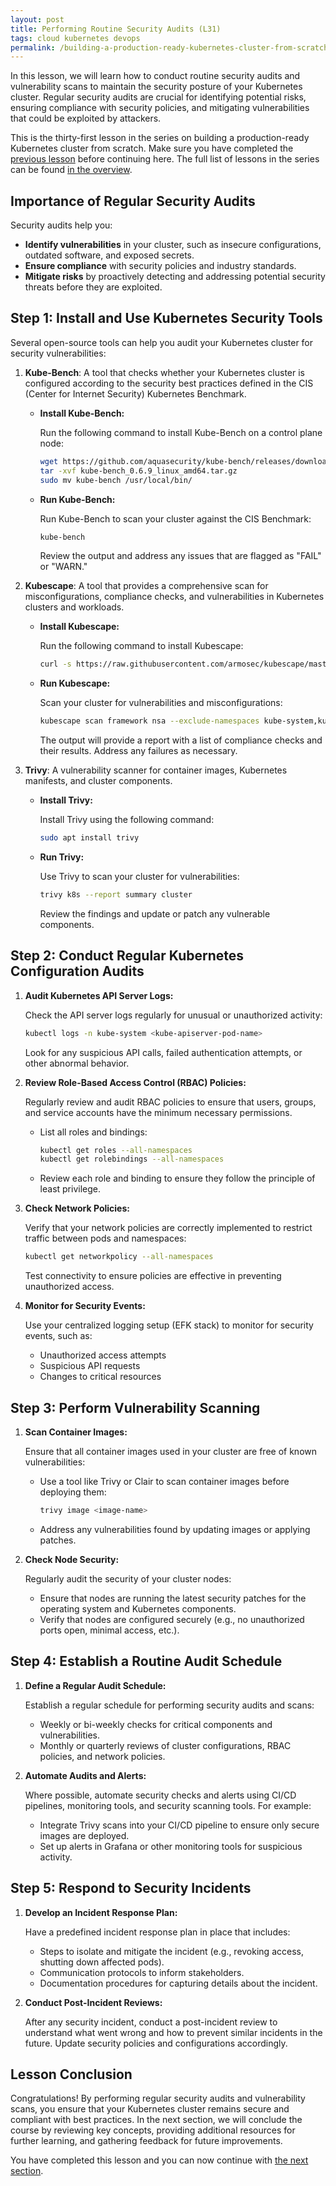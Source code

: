 ```yaml
---
layout: post
title: Performing Routine Security Audits (L31)
tags: cloud kubernetes devops
permalink: /building-a-production-ready-kubernetes-cluster-from-scratch/lesson-31
---
```


In this lesson, we will learn how to conduct routine security audits and
vulnerability scans to maintain the security posture of your Kubernetes cluster.
Regular security audits are crucial for identifying potential risks, ensuring
compliance with security policies, and mitigating vulnerabilities that could be
exploited by attackers.

This is the thirty-first lesson in the series on building a production-ready
Kubernetes cluster from scratch. Make sure you have completed the
[previous lesson](/building-a-production-ready-kubernetes-cluster-from-scratch/lesson-30)
before continuing here. The full list of lessons in the series can be found
[in the overview](/building-a-production-ready-kubernetes-cluster-from-scratch).

## Importance of Regular Security Audits

Security audits help you:

- **Identify vulnerabilities** in your cluster, such as insecure configurations,
  outdated software, and exposed secrets.
- **Ensure compliance** with security policies and industry standards.
- **Mitigate risks** by proactively detecting and addressing potential security
  threats before they are exploited.

## Step 1: Install and Use Kubernetes Security Tools

Several open-source tools can help you audit your Kubernetes cluster for
security vulnerabilities:

1. **Kube-Bench**: A tool that checks whether your Kubernetes cluster is
   configured according to the security best practices defined in the CIS
   (Center for Internet Security) Kubernetes Benchmark.

   - **Install Kube-Bench:**

     Run the following command to install Kube-Bench on a control plane node:

     ```bash
     wget https://github.com/aquasecurity/kube-bench/releases/download/v0.6.9/kube-bench_0.6.9_linux_amd64.tar.gz
     tar -xvf kube-bench_0.6.9_linux_amd64.tar.gz
     sudo mv kube-bench /usr/local/bin/
     ```

   - **Run Kube-Bench:**

     Run Kube-Bench to scan your cluster against the CIS Benchmark:

     ```bash
     kube-bench
     ```

     Review the output and address any issues that are flagged as "FAIL" or
     "WARN."

2. **Kubescape**: A tool that provides a comprehensive scan for
   misconfigurations, compliance checks, and vulnerabilities in Kubernetes
   clusters and workloads.

   - **Install Kubescape:**

     Run the following command to install Kubescape:

     ```bash
     curl -s https://raw.githubusercontent.com/armosec/kubescape/master/install.sh | /bin/bash
     ```

   - **Run Kubescape:**

     Scan your cluster for vulnerabilities and misconfigurations:

     ```bash
     kubescape scan framework nsa --exclude-namespaces kube-system,kube-public,kube-node-lease
     ```

     The output will provide a report with a list of compliance checks and their
     results. Address any failures as necessary.

3. **Trivy**: A vulnerability scanner for container images, Kubernetes
   manifests, and cluster components.

   - **Install Trivy:**

     Install Trivy using the following command:

     ```bash
     sudo apt install trivy
     ```

   - **Run Trivy:**

     Use Trivy to scan your cluster for vulnerabilities:

     ```bash
     trivy k8s --report summary cluster
     ```

     Review the findings and update or patch any vulnerable components.

## Step 2: Conduct Regular Kubernetes Configuration Audits

1. **Audit Kubernetes API Server Logs:**

   Check the API server logs regularly for unusual or unauthorized activity:

   ```bash
   kubectl logs -n kube-system <kube-apiserver-pod-name>
   ```

   Look for any suspicious API calls, failed authentication attempts, or other
   abnormal behavior.

2. **Review Role-Based Access Control (RBAC) Policies:**

   Regularly review and audit RBAC policies to ensure that users, groups, and
   service accounts have the minimum necessary permissions.

   - List all roles and bindings:

     ```bash
     kubectl get roles --all-namespaces
     kubectl get rolebindings --all-namespaces
     ```

   - Review each role and binding to ensure they follow the principle of least
     privilege.

3. **Check Network Policies:**

   Verify that your network policies are correctly implemented to restrict
   traffic between pods and namespaces:

   ```bash
   kubectl get networkpolicy --all-namespaces
   ```

   Test connectivity to ensure policies are effective in preventing unauthorized
   access.

4. **Monitor for Security Events:**

   Use your centralized logging setup (EFK stack) to monitor for security
   events, such as:

   - Unauthorized access attempts
   - Suspicious API requests
   - Changes to critical resources

## Step 3: Perform Vulnerability Scanning

1. **Scan Container Images:**

   Ensure that all container images used in your cluster are free of known
   vulnerabilities:

   - Use a tool like Trivy or Clair to scan container images before deploying
     them:

     ```bash
     trivy image <image-name>
     ```

   - Address any vulnerabilities found by updating images or applying patches.

2. **Check Node Security:**

   Regularly audit the security of your cluster nodes:

   - Ensure that nodes are running the latest security patches for the operating
     system and Kubernetes components.
   - Verify that nodes are configured securely (e.g., no unauthorized ports
     open, minimal access, etc.).

## Step 4: Establish a Routine Audit Schedule

1. **Define a Regular Audit Schedule:**

   Establish a regular schedule for performing security audits and scans:

   - Weekly or bi-weekly checks for critical components and vulnerabilities.
   - Monthly or quarterly reviews of cluster configurations, RBAC policies, and
     network policies.

2. **Automate Audits and Alerts:**

   Where possible, automate security checks and alerts using CI/CD pipelines,
   monitoring tools, and security scanning tools. For example:

   - Integrate Trivy scans into your CI/CD pipeline to ensure only secure images
     are deployed.
   - Set up alerts in Grafana or other monitoring tools for suspicious activity.

## Step 5: Respond to Security Incidents

1. **Develop an Incident Response Plan:**

   Have a predefined incident response plan in place that includes:

   - Steps to isolate and mitigate the incident (e.g., revoking access, shutting
     down affected pods).
   - Communication protocols to inform stakeholders.
   - Documentation procedures for capturing details about the incident.

2. **Conduct Post-Incident Reviews:**

   After any security incident, conduct a post-incident review to understand
   what went wrong and how to prevent similar incidents in the future. Update
   security policies and configurations accordingly.

## Lesson Conclusion

Congratulations! By performing regular security audits and vulnerability scans,
you ensure that your Kubernetes cluster remains secure and compliant with best
practices. In the next section, we will conclude the course by reviewing key
concepts, providing additional resources for further learning, and gathering
feedback for future improvements.

You have completed this lesson and you can now continue with
[the next section](/building-a-production-ready-kubernetes-cluster-from-scratch/section-11).
